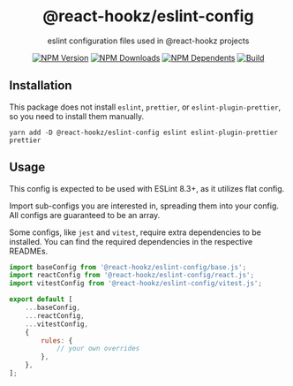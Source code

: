 <div align="center">

# @react-hookz/eslint-config

eslint configuration files used in @react-hookz projects

[![NPM Version](https://flat.badgen.net/npm/v/@react-hookz/eslint-config)](https://www.npmjs.com/package/@react-hookz/eslint-config)
[![NPM Downloads](https://flat.badgen.net/npm/dm/@react-hookz/eslint-config)](https://www.npmjs.com/package/@react-hookz/eslint-config)
[![NPM Dependents](https://flat.badgen.net/npm/dependents/@react-hookz/eslint-config)](https://www.npmjs.com/package/@react-hookz/eslint-config)
[![Build](https://img.shields.io/github/actions/workflow/status/react-hookz/eslint-config/CI.yml?branch=master&style=flat-square)](https://github.com/react-hookz/eslint-config/actions)

</div>

## Installation

This package does not install `eslint`, `prettier`, or `eslint-plugin-prettier`, so you need to
install them manually.

```shell
yarn add -D @react-hookz/eslint-config eslint eslint-plugin-prettier prettier
```

## Usage

This config is expected to be used with ESLint 8.3+, as it utilizes flat config.

Import sub-configs you are interested in, spreading them into your config. All configs are
guaranteed to be an array.

Some configs, like `jest` and `vitest`, require extra dependencies to be installed. You can find the
required dependencies in the respective READMEs.

```js
import baseConfig from '@react-hookz/eslint-config/base.js';
import reactConfig from '@react-hookz/eslint-config/react.js';
import vitestConfig from '@react-hookz/eslint-config/vitest.js';

export default [
	...baseConfig,
	...reactConfig,
	...vitestConfig,
	{
		rules: {
			// your own overrides
		},
	},
];
```
